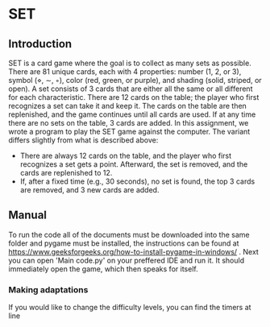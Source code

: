 # SET
## Introduction
SET is a card game where the goal is to collect as many sets as possible. There are 81 unique cards, each with 4 properties: number (1, 2, or 3), symbol (⋄, ∼, ◦), color (red, green, or purple), and shading (solid, striped, or open). A set consists of 3 cards that are either all the same or all different for each characteristic. There are 12 cards on the table; the player who first recognizes a set can take it and keep it. The cards on the table are then replenished, and the game continues until all cards are used. If at any time there are no sets on the table, 3 cards are added. In this assignment, we wrote a program to play the SET game against the computer. The variant differs slightly from what is described above:
* There are always 12 cards on the table, and the player who first recognizes a set gets a point. Afterward, the set is removed, and the cards are replenished to 12.
* If, after a fixed time (e.g., 30 seconds), no set is found, the top 3 cards are removed, and 3 new cards are added.
## Manual
To run the code all of the documents must be downloaded into the same folder and pygame must be installed, the instructions can be found at https://www.geeksforgeeks.org/how-to-install-pygame-in-windows/ . Next you can open 'Main code.py' on your preffered IDE and run it. It should immediately open the game, which then speaks for itself. 
### Making adaptations 
If you would like to change the difficulty levels, you can find the timers at line 
